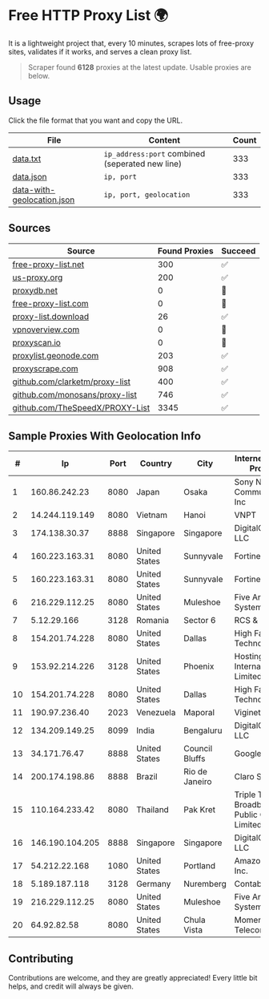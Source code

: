 
# Free HTTP Proxy List 🌍

It is a lightweight project that, every 10 minutes, scrapes lots of free-proxy sites, validates if it works, and serves a clean proxy list.


> Scraper found **6128** proxies at the latest update. Usable proxies are below.

## Usage

Click the file format that you want and copy the URL.


|File|Content|Count|
|----|-------|-----|
|[data.txt](https://raw.githubusercontent.com/themiralay/Proxy-List-World/master/data.txt)|`ip_address:port` combined (seperated new line)|333|
|[data.json](https://raw.githubusercontent.com/themiralay/Proxy-List-World/master/data.json)|`ip, port`|333|
|[data-with-geolocation.json](https://raw.githubusercontent.com/themiralay/Proxy-List-World/master/data-with-geolocation.json)|`ip, port, geolocation`|333|

## Sources

|Source|Found Proxies|Succeed|
|------|-------------|-------|
|[free-proxy-list.net](https://free-proxy-list.net)|300|✅|
|[us-proxy.org](https://www.us-proxy.org)|200|✅|
|[proxydb.net](http://proxydb.net)|0|🚫|
|[free-proxy-list.com](https://free-proxy-list.com/?page=&port=&type%5B%5D=http&type%5B%5D=https&up_time=0&search=Search)|0|🚫|
|[proxy-list.download](https://www.proxy-list.download/HTTP)|26|✅|
|[vpnoverview.com](https://vpnoverview.com/privacy/anonymous-browsing/free-proxy-servers)|0|🚫|
|[proxyscan.io](https://www.proxyscan.io)|0|🚫|
|[proxylist.geonode.com](https://proxylist.geonode.com/api/proxy-list?limit=300&page=1&sort_by=lastChecked&sort_type=desc&protocols=http,https)|203|✅|
|[proxyscrape.com](https://api.proxyscrape.com/v2/?request=displayproxies&protocol=http&timeout=10000&country=all&ssl=all&anonymity=all)|908|✅|
|[github.com/clarketm/proxy-list](https://raw.githubusercontent.com/clarketm/proxy-list/master/proxy-list-raw.txt)|400|✅|
|[github.com/monosans/proxy-list](https://raw.githubusercontent.com/monosans/proxy-list/main/proxies/http.txt)|746|✅|
|[github.com/TheSpeedX/PROXY-List](https://raw.githubusercontent.com/TheSpeedX/PROXY-List/master/http.txt)|3345|✅|


## Sample Proxies With Geolocation Info

|#|Ip|Port|Country|City|Internet Service Provider|
|-|--|----|-------|----|-------------------------|
|1|160.86.242.23|8080|Japan|Osaka|Sony Network Communications Inc|
|2|14.244.119.149|8080|Vietnam|Hanoi|VNPT|
|3|174.138.30.37|8888|Singapore|Singapore|DigitalOcean, LLC|
|4|160.223.163.31|8080|United States|Sunnyvale|Fortinet Inc.|
|5|160.223.163.31|8080|United States|Sunnyvale|Fortinet Inc.|
|6|216.229.112.25|8080|United States|Muleshoe|Five Area Systems, LLC|
|7|5.12.29.166|3128|Romania|Sector 6|RCS & RDS SA|
|8|154.201.74.228|8080|United States|Dallas|High Family Technology Co|
|9|153.92.214.226|3128|United States|Phoenix|Hostinger International Limited|
|10|154.201.74.228|8080|United States|Dallas|High Family Technology Co|
|11|190.97.236.40|2023|Venezuela|Maporal|Viginet C.A|
|12|134.209.149.25|8099|India|Bengaluru|DigitalOcean, LLC|
|13|34.171.76.47|8888|United States|Council Bluffs|Google LLC|
|14|200.174.198.86|8888|Brazil|Rio de Janeiro|Claro S.A|
|15|110.164.233.42|8080|Thailand|Pak Kret|Triple T Broadband Public Company Limited|
|16|146.190.104.205|8888|Singapore|Singapore|DigitalOcean, LLC|
|17|54.212.22.168|1080|United States|Portland|Amazon.com, Inc.|
|18|5.189.187.118|3128|Germany|Nuremberg|Contabo GmbH|
|19|216.229.112.25|8080|United States|Muleshoe|Five Area Systems, LLC|
|20|64.92.82.58|8080|United States|Chula Vista|Momentum Telecom, Inc.|



## Contributing

Contributions are welcome, and they are greatly appreciated! Every
little bit helps, and credit will always be given.

